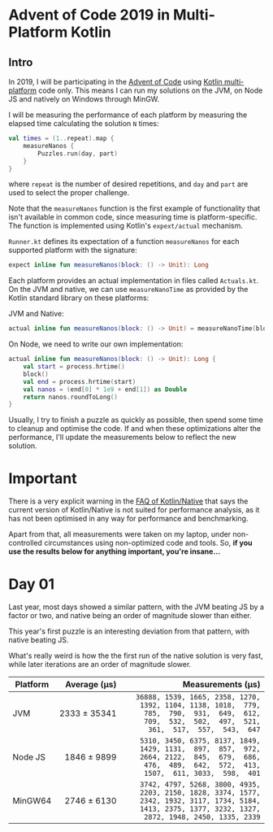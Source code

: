 # Advent of Code 2019 in Multi-Platform Kotlin

## Intro
In 2019, I will be participating in the [Advent of Code](https://adventofcode.com) using [Kotlin multi-platform](https://kotlinlang.org/docs/reference/multiplatform.html) code only. This means I can run my solutions on the JVM, on Node JS and natively on Windows through MinGW.

I will be measuring the performance of each platform by measuring the elapsed time calculating the solution `N` times:
```kotlin
val times = (1..repeat).map {
    measureNanos {
        Puzzles.run(day, part)
    }
}
```
where `repeat` is the number of desired repetitions, and `day` and `part` are used to select the proper challenge.

Note that the `measureNanos` function is the first example of functionality that isn't available in common code, since measuring time is platform-specific. The function is implemented using Kotlin's `expext/actual` mechanism.

`Runner.kt` defines its expectation of a function `measureNanos` for each supported platform with the signature:
```kotlin
expect inline fun measureNanos(block: () -> Unit): Long
```

Each platform provides an actual implementation in files called `Actuals.kt`. On the JVM and native, we can use `measureNanoTime` as provided by the Kotlin standard library on these platforms:

JVM and Native:
```kotlin
actual inline fun measureNanos(block: () -> Unit) = measureNanoTime(block)
```

On Node, we need to write our own implementation:
```kotlin
actual inline fun measureNanos(block: () -> Unit): Long {
    val start = process.hrtime()
    block()
    val end = process.hrtime(start)
    val nanos = (end[0] * 1e9 + end[1]) as Double
    return nanos.roundToLong()
}
```

Usually, I try to finish a puzzle as quickly as possible, then spend some time to cleanup and optimise the code. If and when these optimizations alter the performance, I'll update the measurements below to reflect the new solution.

# Important
There is a very explicit warning in the [FAQ of Kotlin/Native](https://github.com/JetBrains/kotlin-native/blob/master/RELEASE_NOTES.md#performance) that says the current version of Kotlin/Native is not suited for performance analysis, as it has not been optimised in any way for performance and benchmarking. 

Apart from that, all measurements were taken on my laptop, under non-controlled circumstances using non-optimized code and tools. So, **if you use the results below for anything important, you're insane...**



# Day 01
Last year, most days showed a similar pattern, with the JVM beating JS by a factor or two, and native being an order of magnitude slower than either. 

This year's first puzzle is an interesting deviation from that pattern, with native beating JS. 

What's really weird is how the the first run of the native solution is very fast, while later iterations are an order of magnitude slower.

| Platform | Average (µs) | Measurements (µs) |
| ---------| ------------:|------------------:|
| JVM      | 2333&nbsp;±&nbsp;35341 | `36888, 1539, 1665, 2358, 1270, 1392, 1104, 1138, 1018,  779,  785,  790,  931,  649,  612,  709,  532,  502,  497,  521,  361,  517,  557,  543,  647` |
| Node JS  | 1846 ± 9899  | ` 5310, 3450, 6375, 8137, 1849, 1429, 1131,  897,  857,  972, 2664, 2122,  845,  679,  686,  476,  489,  642,  572,  413, 1507,  611, 3033,  598,  401` |
| MinGW64  | 2746 ± 6130  | ` 3742, 4797, 5268, 3800, 4935, 2203, 2150, 1828, 3374, 1577, 2342, 1932, 3117, 1734, 5184, 1413, 2375, 1377, 3232, 1327, 2872, 1948, 2450, 1335, 2339` | 

